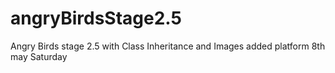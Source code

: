 # angryBirdsStage2.5
Angry Birds stage 2.5 with Class Inheritance and Images
added platform
8th may
Saturday